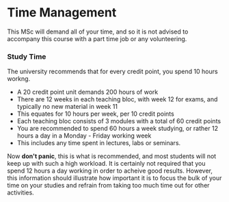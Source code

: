 # Time Management

This MSc will demand all of your time, and so it is not advised to accompany this course with a part time job or any volunteering.

### Study Time  
The university recommends that for every credit point, you spend 10 hours workng.
- A 20 credit point unit demands 200 hours of work
- There are 12 weeks in each teaching bloc, with week 12 for exams, and typically no new material in week 11
- This equates for 10 hours per week, per 10 credit points
- Each teaching bloc consists of 3 modules with a total of 60 credit points
- You are recommended to spend 60 hours a week studying, or rather 12 hours a day in a Monday - Friday working week
- This includes any time spent in lectures, labs or seminars.

Now **don't panic**, this is what is recommended, and most students will not keep up with such a high workload. It is certainly not required that you spend 12 hours a day working in order to acheive good results. However, this information should illustrate how important it is to focus the bulk of your time on your studies and refrain from taking too much time out for other activities.

